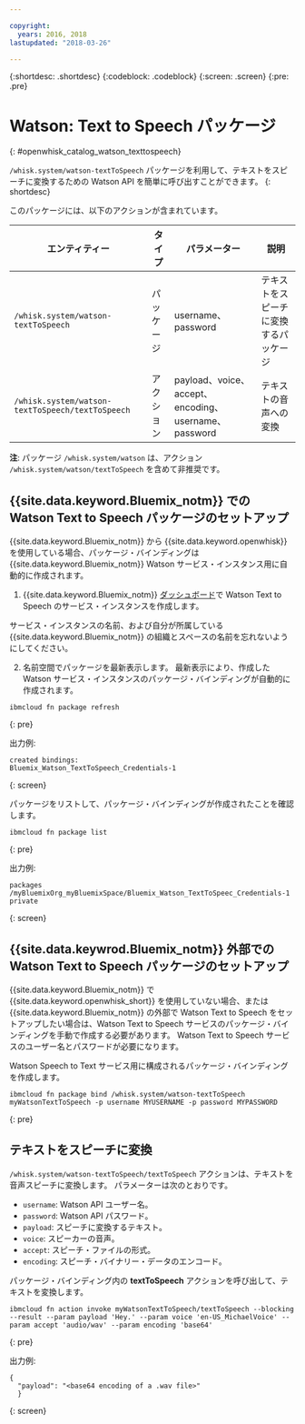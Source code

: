 ```yaml
---

copyright:
  years: 2016, 2018
lastupdated: "2018-03-26"

---
```


{:shortdesc: .shortdesc}
{:codeblock: .codeblock}
{:screen: .screen}
{:pre: .pre}

# Watson: Text to Speech パッケージ
{: #openwhisk_catalog_watson_texttospeech}

`/whisk.system/watson-textToSpeech` パッケージを利用して、テキストをスピーチに変換するための Watson API を簡単に呼び出すことができます。
{: shortdesc}

このパッケージには、以下のアクションが含まれています。

| エンティティー | タイプ | パラメーター | 説明 |
| --- | --- | --- | --- |
| `/whisk.system/watson-textToSpeech` | パッケージ | username、password | テキストをスピーチに変換するパッケージ |
| `/whisk.system/watson-textToSpeech/textToSpeech` | アクション | payload、voice、accept、encoding、username、password | テキストの音声への変換 |

**注**: パッケージ `/whisk.system/watson` は、アクション `/whisk.system/watson/textToSpeech` を含めて非推奨です。

## {{site.data.keyword.Bluemix_notm}} での Watson Text to Speech パッケージのセットアップ

{{site.data.keyword.Bluemix_notm}} から {{site.data.keyword.openwhisk}} を使用している場合、パッケージ・バインディングは {{site.data.keyword.Bluemix_notm}} Watson サービス・インスタンス用に自動的に作成されます。

1. {{site.data.keyword.Bluemix_notm}} [ダッシュボード](http://console.bluemix.net)で Watson Text to Speech のサービス・インスタンスを作成します。

  サービス・インスタンスの名前、および自分が所属している {{site.data.keyword.Bluemix_notm}} の組織とスペースの名前を忘れないようにしてください。

2. 名前空間でパッケージを最新表示します。 最新表示により、作成した Watson サービス・インスタンスのパッケージ・バインディングが自動的に作成されます。
  ```
  ibmcloud fn package refresh
  ```
  {: pre}

  出力例:
  ```
  created bindings:
  Bluemix_Watson_TextToSpeech_Credentials-1
  ```
  {: screen}

  パッケージをリストして、パッケージ・バインディングが作成されたことを確認します。
  ```
  ibmcloud fn package list
  ```
  {: pre}

  出力例:
  ```
  packages
  /myBluemixOrg_myBluemixSpace/Bluemix_Watson_TextToSpeec_Credentials-1 private
  ```
  {: screen}

## {{site.data.keywrod.Bluemix_notm}} 外部での Watson Text to Speech パッケージのセットアップ

{{site.data.keyword.Bluemix_notm}} で {{site.data.keyword.openwhisk_short}} を使用していない場合、または {{site.data.keyword.Bluemix_notm}} の外部で Watson Text to Speech をセットアップしたい場合は、Watson Text to Speech サービスのパッケージ・バインディングを手動で作成する必要があります。 Watson Text to Speech サービスのユーザー名とパスワードが必要になります。

Watson Speech to Text サービス用に構成されるパッケージ・バインディングを作成します。
```
ibmcloud fn package bind /whisk.system/watson-textToSpeech myWatsonTextToSpeech -p username MYUSERNAME -p password MYPASSWORD
```
{: pre}

## テキストをスピーチに変換

`/whisk.system/watson-textToSpeech/textToSpeech` アクションは、テキストを音声スピーチに変換します。 パラメーターは次のとおりです。

- `username`: Watson API ユーザー名。
- `password`: Watson API パスワード。
- `payload`: スピーチに変換するテキスト。
- `voice`: スピーカーの音声。
- `accept`: スピーチ・ファイルの形式。
- `encoding`: スピーチ・バイナリー・データのエンコード。

パッケージ・バインディング内の **textToSpeech** アクションを呼び出して、テキストを変換します。
```
ibmcloud fn action invoke myWatsonTextToSpeech/textToSpeech --blocking --result --param payload 'Hey.' --param voice 'en-US_MichaelVoice' --param accept 'audio/wav' --param encoding 'base64'
```
{: pre}

出力例:
```
{
  "payload": "<base64 encoding of a .wav file>"
  }
```
{: screen}
